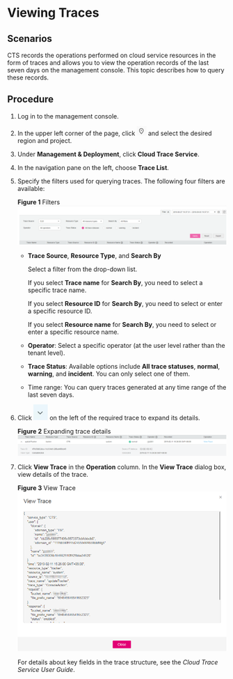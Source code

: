 # Viewing Traces<a name="EN-US_TOPIC_0107378004"></a>

## Scenarios<a name="section71051526193816"></a>

CTS records the operations performed on cloud service resources in the form of traces and allows you to view the operation records of the last seven days on the management console. This topic describes how to query these records.

## Procedure<a name="en-us_topic_0107211964_section35541637205812"></a>

1.  Log in to the management console.
2.  In the upper left corner of the page, click  ![](figures/en-us_image_0114944683.png)  and select the desired region and project.
3.  Under  **Management & Deployment**, click  **Cloud Trace Service**.
4.  In the navigation pane on the left, choose  **Trace List**.
5.  Specify the filters used for querying traces. The following four filters are available:

    **Figure  1**  Filters<a name="fig126816214408"></a>  
    ![](figures/filters.png "filters")

    -   **Trace Source**,  **Resource Type**, and  **Search By**

        Select a filter from the drop-down list.

        If you select  **Trace name**  for  **Search By**, you need to select a specific trace name.

        If you select  **Resource ID**  for  **Search By**, you need to select or enter a specific resource ID.

        If you select  **Resource name**  for  **Search By**, you need to select or enter a specific resource name.

    -   **Operator**: Select a specific operator \(at the user level rather than the tenant level\).
    -   **Trace Status**: Available options include  **All trace statuses**,  **normal**,  **warning**, and  **incident**. You can only select one of them.
    -   Time range: You can query traces generated at any time range of the last seven days.

6.  Click  ![](figures/en-us_image_0114944782.jpg)  on the left of the required trace to expand its details.

    **Figure  2**  Expanding trace details<a name="fig541353043919"></a>  
    ![](figures/expanding-trace-details.png "expanding-trace-details")

7.  Click  **View Trace**  in the  **Operation**  column. In the  **View Trace**  dialog box, view details of the trace.

    **Figure  3**  View Trace<a name="fig196801651891"></a>  
    ![](figures/view-trace.png "view-trace")

    For details about key fields in the trace structure, see the  _Cloud Trace Service User Guide_.


